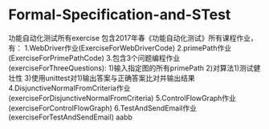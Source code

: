 # Formal-Specification-and-STest
功能自动化测试所有exercise
包含2017年春《功能自动化测试》所有课程作业，有：
  1.WebDriver作业(ExerciseForWebDriverCode)
  2.primePath作业(ExerciseForPrimePathCode)
  3.包含3个问题编程作业(exerciseForThreeQuestions):
    1)输入指定图的所有primePath
    2)对算法1)测试健壮性
    3)使用unittest对1)输出答案与正确答案比对并输出结果
  4.DisjunctiveNormalFromCriteria作业(exerciseForDisjunctiveNormalFromCriteria)
  5.ControlFlowGraph作业(exerciseForControlFlowGraph)
  6.TestAndSendEmail作业(exerciseForTestAndSendEmail)
  aabb
   
